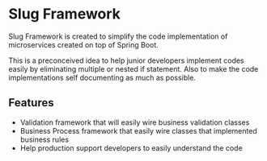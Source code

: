 # Slug Framework

Slug Framework is created to simplify the code implementation of microservices created on top of Spring Boot. 

This is a preconceived idea to help junior developers implement codes easily by eliminating multiple or nested if statement. Also to make the code implementations self documenting as much as possible.


Features
---
* Validation framework that will easily wire business validation classes
* Business Process framework that easily wire classes that implemented business rules
* Help production support developers to easily understand the code
